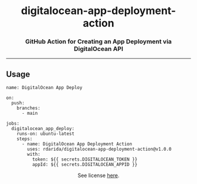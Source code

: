 <h1 align="center">digitalocean-app-deployment-action</h1>
<h3 align="center">GitHub Action for Creating an App Deployment via DigitalOcean API</h3>
<hr>

## Usage

```
name: DigitalOcean App Deploy

on:
  push:
    branches:
      - main

jobs:
  digitalocean_app_deploy:
    runs-on: ubuntu-latest
    steps:
      - name: DigitalOcean App Deployment Action
        uses: rdarida/digitalocean-app-deployment-action@v1.0.0
        with:
          token: ${{ secrets.DIGITALOCEAN_TOKEN }}
          appId: ${{ secrets.DIGITALOCEAN_APPID }}

```

<p align="center">
  See license <a href="LICENSE">here</a>.
</p>
